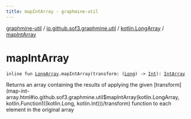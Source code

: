 ```yaml
---
title: mapIntArray - graphmine-util
---
```


[graphmine-util](../../index.html) / [io.github.sof3.graphmine.util](../index.html) / [kotlin.LongArray](index.html) / [mapIntArray](./map-int-array.html)

# mapIntArray

`inline fun `[`LongArray`](https://kotlinlang.org/api/latest/jvm/stdlib/kotlin/-long-array/index.html)`.mapIntArray(transform: (`[`Long`](https://kotlinlang.org/api/latest/jvm/stdlib/kotlin/-long/index.html)`) -> `[`Int`](https://kotlinlang.org/api/latest/jvm/stdlib/kotlin/-int/index.html)`): `[`IntArray`](https://kotlinlang.org/api/latest/jvm/stdlib/kotlin/-int-array/index.html)

Returns an array containing the results of applying the given [transform](map-int-array.html#io.github.sof3.graphmine.util$mapIntArray(kotlin.LongArray, kotlin.Function1((kotlin.Long, kotlin.Int)))/transform) function to each element in the
original array


